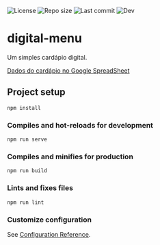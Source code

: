 ![License](https://img.shields.io/github/license/dannrocha/digital-menu)
![Repo size](https://img.shields.io/github/repo-size/dannrocha/digital-menu)
![Last commit](https://img.shields.io/github/last-commit/dannRocha/digital-menu)
![Dev](https://img.shields.io/badge/daniel%20rocha-dev-green)

# digital-menu
Um simples cardápio digital.


[Dados do cardápio no Google SpreadSheet](https://docs.google.com/spreadsheets/d/1Hrhw7xC5NFxNyblD7aZ7afD1DFzHlSsQidav0e6Hshw/edit?usp=sharing)

## Project setup

```
npm install
```

### Compiles and hot-reloads for development

```
npm run serve
```

### Compiles and minifies for production

```
npm run build
```

### Lints and fixes files

```
npm run lint
```

### Customize configuration

See [Configuration Reference](https://cli.vuejs.org/config/).
